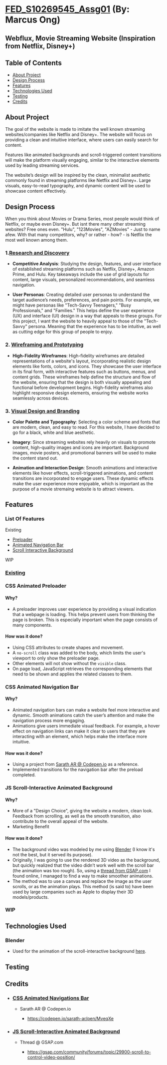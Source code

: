 # __<u>FED_S10269545_Assg01</u>__ (By: Marcus Ong)
## Webflux, Movie Streaming Website (Inspiration from Netflix, Disney+)


## Table of Contents

- [About Project](#about-project)
- [Design Process](#design-process)
- [Features](#features)
- [Technologies Used](#technologies-used)
- [Testing](#testing)
- [Credits](#credits)


## About Project
The goal of the website is made to imitate the well known streaming websites/companies like Netflix and Disney+. The website will focus on providing a clean and intuitive interface, where users can easily search for content. 

Features like animated backgrounds and scroll-triggered content transitions will make the platform visually engaging, similar to the interactive elements used by leading streaming services.

The website’s design will be inspired by the clean, minimalist aesthetic commonly found in streaming platforms like Netflix and Disney+. Large visuals, easy-to-read typography, and dynamic content will be used to showcase content effectively.

## Design Process
When you think about Movies or Drama Series, most people would think of Netflix, or maybe even Disney+. But isnt there many other streaming websites? Free ones even. "Hulu", "123Movies", "AZMovies" - Just to name afew. With that many competitors, why? or rather - how? - is Netflix the most well known among them. 

### 1.__<u>Research and Discovery</u>__
  - __Competitive Analysis__: Studying the design, features, and user interface of established streaming platforms such as Netflix, Disney+, Amazon Prime, and Hulu. Key takeaways include the use of grid layouts for content, large visuals, personalized recommendations, and seamless navigation.
  
 - __User Personas__: Creating detailed user personas to understand the target audience’s needs, preferences, and pain points. For example, we might have personas like "Tech-Savvy Teenagers," "Busy Professionals," and "Families." This helps define the user experience (UX) and interface (UI) design in a way that appeals to these groups. For this project, I want the website to heavily appeal to those of the "Tech-Savvy" persona. Meaning that the experience has to be intuitive, as well as cutting edge for this group of people to enjoy.


### 2. __<u>Wireframing and Prototyping</u>__
  - __High-Fidelity Wireframes__: High-fidelity wireframes are detailed representations of a website's layout, incorporating realistic design elements like fonts, colors, and icons. They showcase the user interface in its final form, with interactive features such as buttons, menus, and content grids. These wireframes help define the structure and flow of the website, ensuring that the design is both visually appealing and functional before development begins. High-fidelity wireframes also highlight responsive design elements, ensuring the website works seamlessly across devices.

### 3. __<u>Visual Design and Branding</u>__
  - __Color Palette and Typography__: Selecting a color scheme and fonts that are modern, clean, and easy to read. For this website, I have decided to go for a black, white and blue aesthetic.

  - __Imagery__: Since streaming websites rely heavily on visuals to promote content, high-quality images and icons are important. Background images, movie posters, and promotional banners will be used to make the content stand out.

  - __Animation and Interaction Design__: Smooth animations and interactive elements like hover effects, scroll-triggered animations, and content transitions are incorporated to engage users. These dynamic effects make the user experience more enjoyable, which is important as the purpose of a movie stremaing website is to attract viewers.

## Features
### List Of Features
Existing
- [Preloader](#css-animated-preloader)
- [Animated Navigation Bar](#css-animated-navigation-bar)
- [Scroll Interactive Background](#js-scroll-interactive-animated-background)

WIP
### __<u>Existing</u>__

### __CSS Animated Preloader__

#### Why?
- A preloader improves user experience by providing a visual indication that a webpage is loading. This helps prevent users from thinking the page is broken. This is especially important when the page consists of many components.

#### How was it done?
- Using CSS attributes to create shapes and movement.
- A `no-scroll` class was added to the body, which limits the user's viewport to only show the preloader page.
- Other elements will not show without the `visible` class.
- On page load, JavaScript retrieves the corresponding elements that need to be shown and applies the related classes to them.

### __CSS Animated Navigation Bar__

#### Why?
- Animated navigation bars can make a website feel more interactive and dynamic. Smooth animations catch the user’s attention and make the navigation process more engaging.
- Animations give users immediate visual feedback. For example, a hover effect on navigation links can make it clear to users that they are interacting with an element, which helps make the interface more intuitive.

#### How was it done?
- Using a project from [Sarath AR @ Codepen.io](#credits) as a reference.
- Implemented transitions for the navigation bar after the preload completed.


### JS Scroll-Interactive Animated Background

#### Why?
- More of a "Design Choice", giving the website a modern, clean look. Feedback from scrolling, as well as the smooth transition, also contribute to the overall appeal of the website.
- Marketing Benefit

#### How was it done?
- The background video was modeled by me using [Blender](#technologies-used) (I know it's not the best, but it served its purpose).
- Originally, I was going to use the rendered 3D video as the background, but quickly realized that the video didn’t work well with the scroll bar (the animation was too rough). So, using a [thread from GSAP.com](#credits) I found online, I managed to find a way to make smoother animations.
- The method was to use a canvas and replace the image as the user scrolls, or as the animation plays. This method (is said to) have been used by large companies such as Apple to display their 3D models/products.


### WIP

## Technologies Used
### Blender 
- Used for the animation of the scroll-interactive background [here](#js-scroll-interactive-animated-background).



## Testing


## Credits

- <h3><u>CSS Animated Navigations Bar</u></h3>

  - Sarath AR @ Codepen.io
    
    - https://codepen.io/sarath-ar/pen/MveqXe

- <h3><u>JS Scroll-Interactive Animated Background</u></h3>

  - Thread @ GSAP.com

    - https://gsap.com/community/forums/topic/29900-scroll-to-control-video-position/